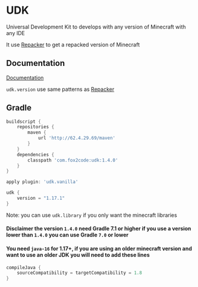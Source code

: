 # UDK
Universal Development Kit to develops with any version of Minecraft with any IDE

It use [Repacker](https://github.com/Fox2Code/Repacker) to get a repacked version of Minecraft

## Documentation

[Documentation](https://github.com/Fox2Code/UDK/tree/master/docs)

`udk.version` use same patterns as [Repacker](https://github.com/Fox2Code/Repacker)

## Gradle

```Groovy
buildscript {
    repositories {
        maven {
            url 'http://62.4.29.69/maven'
        }
    }
    dependencies {
        classpath 'com.fox2code:udk:1.4.0'
    }
}

apply plugin: 'udk.vanilla'

udk {
    version = "1.17.1"
}
```
Note: you can use `udk.library` if you only want the minecraft libraries

#### Disclaimer the version `1.4.0` need Gradle 7.1 or higher if you use a version lower than `1.4.0` you can use Gradle `7.0` or lower

#### You need `java-16` for 1.17+, if you are using an older minecraft version and want to use an older JDK you will need to add these lines
```Groovy
compileJava {
    sourceCompatibility = targetCompatibility = 1.8
}
```

